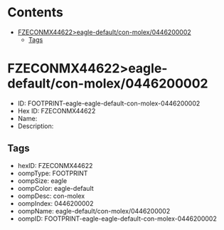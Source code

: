 



Contents
========

* [FZECONMX44622>eagle-default/con-molex/0446200002](#fzeconmx44622eagle-defaultcon-molex0446200002)
	* [Tags](#tags)

# FZECONMX44622>eagle-default/con-molex/0446200002

- ID: FOOTPRINT-eagle-eagle-default-con-molex-0446200002
- Hex ID: FZECONMX44622
- Name: 
- Description: 

## Tags

- hexID: FZECONMX44622
- oompType: FOOTPRINT
- oompSize: eagle
- oompColor: eagle-default
- oompDesc: con-molex
- oompIndex: 0446200002
- oompName: eagle-default/con-molex/0446200002
- oompID: FOOTPRINT-eagle-eagle-default-con-molex-0446200002
